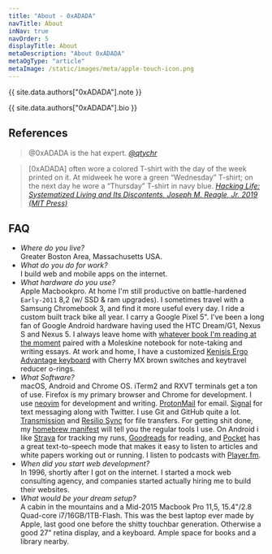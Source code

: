 ```yaml
---
title: "About - 0xADADA"
navTitle: About
inNav: true
navOrder: 5
displayTitle: About
metaDescription: "About 0xADADA"
metaOgType: "article"
metaImage: /static/images/meta/apple-touch-icon.png
---
```


{{ site.data.authors["0xADADA"].note }}

{{ site.data.authors["0xADADA"].bio }}


## References

> @0xADADA is the hat expert. 
> <cite>[@qtychr](https://twitter.com/qtychr/status/756121223302635520)</cite>

> [0xADADA] often wore a colored T-shirt with the day of the week printed on it. At midweek he wore a green “Wednesday” T-shirt; on the next day he wore a “Thursday” T-shirt in navy blue.
> <cite>[ Hacking Life: Systematized Living and Its Discontents. Joseph M. Reagle, Jr. 2019 (MIT Press)](https://mitpress.mit.edu/books/hacking-life)</cite>


## FAQ

* *Where do you live?*<br>
Greater Boston Area, Massachusetts USA.
* *What do you do for work?*<br>
I build web and mobile apps on the internet.
* *What hardware do you use?*<br>
Apple Macbookpro. At home I'm still productive on battle-hardened `Early-2011` 8,2
(w/ SSD & ram upgrades). I sometimes travel with a Samsung Chromebook 3, and find
it more useful every day.
I ride a custom built track bike all year. I carry a Google Pixel 5". I've been a long
fan of Google Android hardware having used the HTC Dream/G1, Nexus S and Nexus 5. 
I always leave home with [whatever book
I'm reading at the moment](https://www.goodreads.com/review/list/60524683-0xadada?shelf=currently-reading)
paired with a Moleskine notebook for note-taking and writing essays. At
work and home, I have a customized 
[Kenisis Ergo Advantage keyboard](https://www.kinesis-ergo.com/shop/advantage-for-pc-mac/)
with Cherry MX brown switches and keytravel
reducer o-rings.<br>
* *What Software?*<br>
macOS, Android and Chrome OS. iTerm2 and RXVT terminals get a ton of
use. Firefox is my primary browser and Chrome for development. I use
[neovim](https://github.com/neovim/neovim) for development and writing.
[ProtonMail](https://protonmail.com/) for email.
[Signal](https://play.google.com/store/apps/details?id=org.thoughtcrime.securesms)
 for text messaging along with Twitter. I use Git and GitHub quite a lot.
[Transmission](https://transmissionbt.com/) and
[Resilio Sync](https://www.resilio.com/) for file transfers.
For getting shit done, my
[homebrew manifest](https://github.com/0xadada/dotfiles/blob/master/brew.sh#L27)
will tell you the regular tools I use. On Android i like 
[Strava](https://www.strava.com/) for tracking my runs,
[Goodreads](https://www.goodreads.com) for reading, and
[Pocket](https://getpocket.com) has a great text-to-speech mode that makes it easy
to listen to articles and white papers working out or running. I listen to podcasts with
[Player.fm](https://player.fm).
* *When did you start web development?*<br>
In 1996, shortly after I got on the internet. I started a mock
web consulting agency, and companies started actually hiring me to build
their websites.
* *What would be your dream setup?*<br>
A cabin in the mountains and a Mid-2015 Macbook Pro 11,5, 15.4"/2.8 Quad-core
i7/16GB/1TB-Flash. This was the best laptop ever made by Apple, last good one 
before the shitty touchbar generation. Otherwise
a good 27" retina display, and a keyboard. Ample space for books and a library
nearby.
